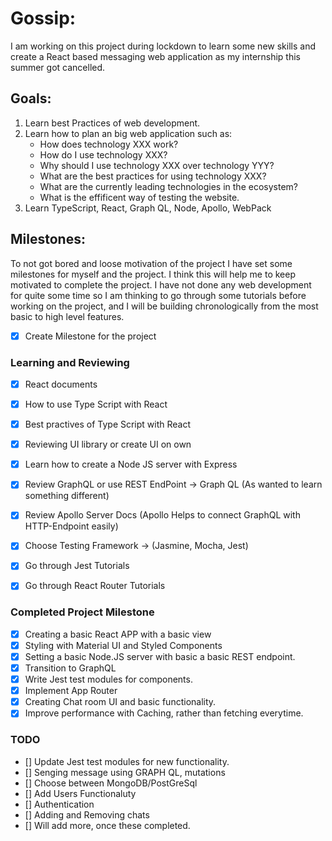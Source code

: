 # Gossip:

I am working on this project during lockdown to learn some new skills and create a React based messaging web application as my internship this summer got cancelled.

## Goals:
1. Learn best Practices of web development.
3. Learn how to plan an big web application such as:
    * How does technology XXX work?
    * How do I use technology XXX?
    * Why should I use technology XXX over technology YYY?
    * What are the best practices for using technology XXX?
    * What are the currently leading technologies in the ecosystem?
    * What is the effificent way of testing the website.
2. Learn TypeScript, React, Graph QL, Node, Apollo, WebPack

## Milestones:
To not got bored and loose motivation of the project I have set some milestones for myself and the project. I think this will help me to keep motivated to complete the project. I have not done any web development for quite some time so I am thinking to go through some tutorials before working on the project, and I will be building chronologically from the most basic to high level features.

- [x] Create Milestone for the project

### Learning and Reviewing
- [x] React documents
- [x] How to use Type Script with React
- [x] Best practives of Type Script with React
- [x] Reviewing UI library or create UI on own
- [x] Learn how to create a Node JS server with Express
- [x] Review GraphQL or use REST EndPoint -> Graph QL (As wanted to learn something different)
- [x] Review Apollo Server Docs (Apollo Helps to connect GraphQL with HTTP-Endpoint easily)
- [x] Choose Testing Framework -> (Jasmine, Mocha, Jest)
- [x] Go through Jest Tutorials
- [x] Go through React Router Tutorials


### Completed Project Milestone
- [x] Creating a basic React APP with a basic view
- [x] Styling with Material UI and Styled Components
- [x] Setting a basic Node.JS server with basic a basic REST endpoint.
- [x] Transition to GraphQL
- [x] Write Jest test modules for components.
- [x] Implement App Router
- [x] Creating Chat room UI and basic functionality.
- [x] Improve performance with Caching, rather than fetching everytime.

### TODO
- [] Update Jest test modules for new functionality.
- [] Senging message using GRAPH QL, mutations
- [] Choose between MongoDB/PostGreSql
- [] Add Users Functionaluty
- [] Authentication
- [] Adding and Removing chats
- [] Will add more, once these completed.

